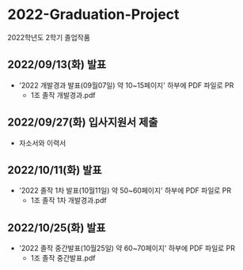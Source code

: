 # 2022-Graduation-Project
2022학년도 2학기 졸업작품


## 2022/09/13(화) 발표 
- '2022 개발경과 발표(09월07일) 약 10~15페이지' 하부에 PDF 파일로 PR
  - 1조 졸작 개발경과.pdf
  
## 2022/09/27(화) 입사지원서 제출 
- 자소서와 이력서

## 2022/10/11(화) 발표 
- '2022 졸작 1차 발표(10월11일) 약 50~60페이지' 하부에 PDF 파일로 PR
  - 1조 졸작 1차 개발경과.pdf

## 2022/10/25(화) 발표 
- '2022 졸작 중간발표(10월25일) 약 60~70페이지' 하부에 PDF 파일로 PR
  - 1조 졸작 중간발표.pdf


